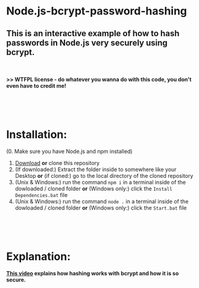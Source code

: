 # Node.js-bcrypt-password-hashing
## This is an interactive example of how to hash passwords in Node.js very securely using bcrypt.

<br><br>
**>> WTFPL license - do whatever you wanna do with this code, you don't even have to credit me!**

<br><br><br>

# Installation:
(0. Make sure you have Node.js and npm installed)
1. [Download](https://github.com/Sv443/Node.js-bcrypt-password-hashing/archive/master.zip) **or** clone this repository
2. (If downloaded:) Extract the folder inside to somewhere like your Desktop **or** (if cloned:) go to the local directory of the cloned repository
3. (Unix & Windows:) run the command `npm i` in a terminal inside of the dowloaded / cloned folder **or** (Windows only:) click the `Install Dependencies.bat` file
4. (Unix & Windows:) run the command `node .` in a terminal inside of the dowloaded / cloned folder **or** (Windows only:) click the `Start.bat` file

<br><br><br>

# Explanation:
**[This video](https://www.youtube.com/watch?v=O6cmuiTBZVs) explains how hashing works with bcrypt and how it is so secure.**
